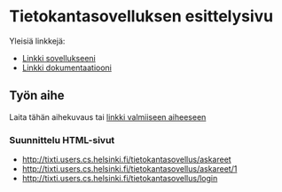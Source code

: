 # Tietokantasovelluksen esittelysivu

Yleisiä linkkejä:

* [Linkki sovellukseeni](tixti.users.cs.helsinki.fi/tietokantasovellus)
* [Linkki dokumentaatiooni](https://github.com/tixti/Tsoha-Bootstrap/blob/master/doc/dokumentaatio.pdf)

## Työn aihe

Laita tähän aihekuvaus tai [linkki valmiiseen aiheeseen](http://advancedkittenry.github.io/suunnittelu_ja_tyoymparisto/aiheet/Muistilista.html) 

### Suunnittelu HTML-sivut

* http://tixti.users.cs.helsinki.fi/tietokantasovellus/askareet
* http://tixti.users.cs.helsinki.fi/tietokantasovellus/askareet/1
* http://tixti.users.cs.helsinki.fi/tietokantasovellus/login
